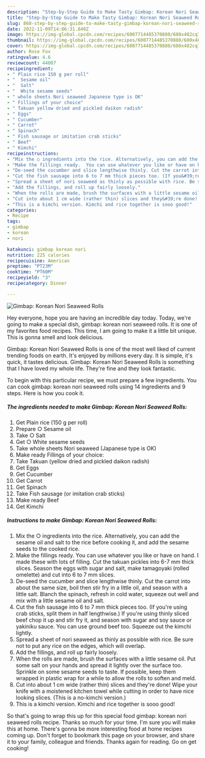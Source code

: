 ```yaml
---
description: "Step-by-Step Guide to Make Tasty Gimbap: Korean Nori Seaweed Rolls"
title: "Step-by-Step Guide to Make Tasty Gimbap: Korean Nori Seaweed Rolls"
slug: 860-step-by-step-guide-to-make-tasty-gimbap-korean-nori-seaweed-rolls
date: 2022-11-09T14:06:31.840Z
image: https://img-global.cpcdn.com/recipes/6007714485370880/680x482cq70/gimbap-korean-nori-seaweed-rolls-recipe-main-photo.jpg
thumbnail: https://img-global.cpcdn.com/recipes/6007714485370880/680x482cq70/gimbap-korean-nori-seaweed-rolls-recipe-main-photo.jpg
cover: https://img-global.cpcdn.com/recipes/6007714485370880/680x482cq70/gimbap-korean-nori-seaweed-rolls-recipe-main-photo.jpg
author: Rose Fox
ratingvalue: 4.6
reviewcount: 44007
recipeingredient:
- " Plain rice 150 g per roll"
- "  Sesame oil"
- "  Salt"
- "  White sesame seeds"
- " whole sheets Nori seaweed Japanese type is OK"
- " Fillings of your choice"
- " Takuan yellow dried and pickled daikon radish"
- " Eggs"
- " Cucumber"
- " Carrot"
- " Spinach"
- " Fish sausage or imitation crab sticks"
- " Beef"
- " Kimchi"
recipeinstructions:
- "Mix the ○ ingredients into the rice. Alternatively, you can add the sesame oil and salt to the rice before cooking it, and add the sesame seeds to the cooked rice."
- "Make the fillings ready.  You can use whatever you like or have on hand.  I made these with lots of filling. Cut the takuan pickles into 6-7 mm thick slices. Season the eggs with sugar and salt, make tamagoyaki (rolled omelette) and cut into 6 to 7 mm slices."
- "De-seed the cucumber and slice lengthwise thinly. Cut the carrot into about the same size, boil then stir fry in a little oil, and season with a little salt. Blanch the spinach, refresh in cold water, squeeze out well and mix with a little sesame oil and salt."
- "Cut the fish sausage into 6 to 7 mm thick pieces too. (If you&#39;re using crab sticks, split them in half lengthwise.) If you&#39;re using thinly sliced beef chop it up and stir fry it, and season with sugar and soy sauce or yakiniku sauce. You can use ground beef too. Squeeze out the kimchi lightly."
- "Spread a sheet of nori seaweed as thinly as possible with rice. Be sure not to put any rice on the edges, which will overlap."
- "Add the fillings, and roll up fairly loosely."
- "When the rolls are made, brush the surfaces with a little sesame oil. Put some salt on your hands and spread it lightly over the surface too. Sprinkle on some sesame seeds to taste. If possible, keep them wrapped in plastic wrap for a while to allow the rolls to soften and meld."
- "Cut into about 1 cm wide (rather thin) slices and they&#39;re done! Wipe your knife with a moistened kitchen towel while cutting in order to have nice looking slices. (This is a no-kimchi version.)"
- "This is a kimchi version. Kimchi and rice together is sooo good!"
categories:
- Recipe
tags:
- gimbap
- korean
- nori

katakunci: gimbap korean nori 
nutrition: 225 calories
recipecuisine: American
preptime: "PT23M"
cooktime: "PT60M"
recipeyield: "3"
recipecategory: Dinner

---
```



![Gimbap: Korean Nori Seaweed Rolls](https://img-global.cpcdn.com/recipes/6007714485370880/680x482cq70/gimbap-korean-nori-seaweed-rolls-recipe-main-photo.jpg)

Hey everyone, hope you are having an incredible day today. Today, we're going to make a special dish, gimbap: korean nori seaweed rolls. It is one of my favorites food recipes. This time, I am going to make it a little bit unique. This is gonna smell and look delicious.

Gimbap: Korean Nori Seaweed Rolls is one of the most well liked of current trending foods on earth. It's enjoyed by millions every day. It is simple, it's quick, it tastes delicious. Gimbap: Korean Nori Seaweed Rolls is something that I have loved my whole life. They're fine and they look fantastic.




To begin with this particular recipe, we must prepare a few ingredients. You can cook gimbap: korean nori seaweed rolls using 14 ingredients and 9 steps. Here is how you cook it.

<!--inarticleads1-->

##### The ingredients needed to make Gimbap: Korean Nori Seaweed Rolls:

1. Get  Plain rice (150 g per roll)
1. Prepare  ○ Sesame oil
1. Take  ○ Salt
1. Get  ○ White sesame seeds
1. Take  whole sheets Nori seaweed (Japanese type is OK)
1. Make ready  Fillings of your choice:
1. Take  Takuan (yellow dried and pickled daikon radish)
1. Get  Eggs
1. Get  Cucumber
1. Get  Carrot
1. Get  Spinach
1. Take  Fish sausage (or imitation crab sticks)
1. Make ready  Beef
1. Get  Kimchi




<!--inarticleads2-->

##### Instructions to make Gimbap: Korean Nori Seaweed Rolls:

1. Mix the ○ ingredients into the rice. Alternatively, you can add the sesame oil and salt to the rice before cooking it, and add the sesame seeds to the cooked rice.
1. Make the fillings ready.  You can use whatever you like or have on hand.  I made these with lots of filling. Cut the takuan pickles into 6-7 mm thick slices. Season the eggs with sugar and salt, make tamagoyaki (rolled omelette) and cut into 6 to 7 mm slices.
1. De-seed the cucumber and slice lengthwise thinly. Cut the carrot into about the same size, boil then stir fry in a little oil, and season with a little salt. Blanch the spinach, refresh in cold water, squeeze out well and mix with a little sesame oil and salt.
1. Cut the fish sausage into 6 to 7 mm thick pieces too. (If you&#39;re using crab sticks, split them in half lengthwise.) If you&#39;re using thinly sliced beef chop it up and stir fry it, and season with sugar and soy sauce or yakiniku sauce. You can use ground beef too. Squeeze out the kimchi lightly.
1. Spread a sheet of nori seaweed as thinly as possible with rice. Be sure not to put any rice on the edges, which will overlap.
1. Add the fillings, and roll up fairly loosely.
1. When the rolls are made, brush the surfaces with a little sesame oil. Put some salt on your hands and spread it lightly over the surface too. Sprinkle on some sesame seeds to taste. If possible, keep them wrapped in plastic wrap for a while to allow the rolls to soften and meld.
1. Cut into about 1 cm wide (rather thin) slices and they&#39;re done! Wipe your knife with a moistened kitchen towel while cutting in order to have nice looking slices. (This is a no-kimchi version.)
1. This is a kimchi version. Kimchi and rice together is sooo good!




So that's going to wrap this up for this special food gimbap: korean nori seaweed rolls recipe. Thanks so much for your time. I'm sure you will make this at home. There's gonna be more interesting food at home recipes coming up. Don't forget to bookmark this page on your browser, and share it to your family, colleague and friends. Thanks again for reading. Go on get cooking!
